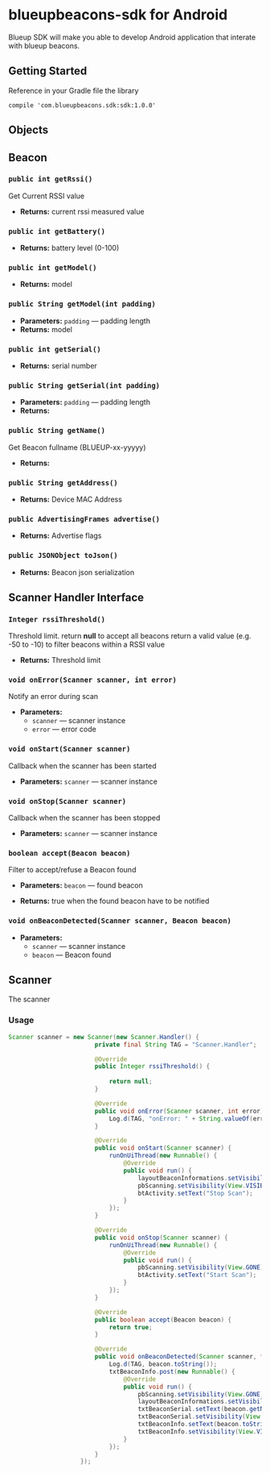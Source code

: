 # blueupbeacons-sdk for Android

Blueup SDK will make you able to develop Android application that interate with blueup beacons.


## Getting Started

Reference in your Gradle file the library

```
compile 'com.blueupbeacons.sdk:sdk:1.0.0'
```


## Objects

## Beacon

### `public int getRssi()`

Get Current RSSI value

 * **Returns:** current rssi measured value

### `public int getBattery()`

 * **Returns:** battery level (0-100)

### `public int getModel()`

 * **Returns:** model

### `public String getModel(int padding)`

 * **Parameters:** `padding` — padding length
 * **Returns:** model

### `public int getSerial()`

 * **Returns:** serial number

### `public String getSerial(int padding)`

 * **Parameters:** `padding` — padding length
 * **Returns:** 

### `public String getName()`

Get Beacon fullname (BLUEUP-xx-yyyyy)

 * **Returns:** 

### `public String getAddress()`

 * **Returns:** Device MAC Address

### `public AdvertisingFrames advertise()`

 * **Returns:** Advertise flags

### `public JSONObject toJson()`

 * **Returns:** Beacon json serialization


## Scanner Handler Interface

### `Integer rssiThreshold()`

Threshold limit. return <b>null</b> to accept all beacons return a valid value (e.g. -50 to -10) to filter beacons within a RSSI value

 * **Returns:** Threshold limit

### `void onError(Scanner scanner, int error)`

Notify an error during scan

 * **Parameters:**
   * `scanner` — scanner instance
   * `error` — error code

### `void onStart(Scanner scanner)`

Callback when the scanner has been started

 * **Parameters:** `scanner` — scanner instance

### `void onStop(Scanner scanner)`

Callback when the scanner has been stopped

 * **Parameters:** `scanner` — scanner instance

### `boolean accept(Beacon beacon)`

Filter to accept/refuse a Beacon found

 * **Parameters:** `beacon` — found beacon

     <p>
 * **Returns:** true when the found beacon have to be notified

### `void onBeaconDetected(Scanner scanner, Beacon beacon)`

 * **Parameters:**
   * `scanner` — scanner instance
   * `beacon` — Beacon found

## Scanner

The scanner



### Usage
```java
Scanner scanner = new Scanner(new Scanner.Handler() {
                        private final String TAG = "Scanner.Handler";

                        @Override
                        public Integer rssiThreshold() {
                            
                            return null;
                        }

                        @Override
                        public void onError(Scanner scanner, int error) {
                            Log.d(TAG, "onError: " + String.valueOf(error));
                        }

                        @Override
                        public void onStart(Scanner scanner) {
                            runOnUiThread(new Runnable() {
                                @Override
                                public void run() {
                                    layoutBeaconInformations.setVisibility(View.GONE);
                                    pbScanning.setVisibility(View.VISIBLE);
                                    btActivity.setText("Stop Scan");
                                }
                            });
                        }

                        @Override
                        public void onStop(Scanner scanner) {
                            runOnUiThread(new Runnable() {
                                @Override
                                public void run() {
                                    pbScanning.setVisibility(View.GONE);
                                    btActivity.setText("Start Scan");
                                }
                            });
                        }

                        @Override
                        public boolean accept(Beacon beacon) {
                            return true;
                        }

                        @Override
                        public void onBeaconDetected(Scanner scanner, final Beacon beacon) {
                            Log.d(TAG, beacon.toString());
                            txtBeaconInfo.post(new Runnable() {
                                @Override
                                public void run() {
                                    pbScanning.setVisibility(View.GONE);
                                    layoutBeaconInformations.setVisibility(View.VISIBLE);
                                    txtBeaconSerial.setText(beacon.getName());
                                    txtBeaconSerial.setVisibility(View.VISIBLE);
                                    txtBeaconInfo.setText(beacon.toString());
                                    txtBeaconInfo.setVisibility(View.VISIBLE);
                                }
                            });
                        }
                    });
```

